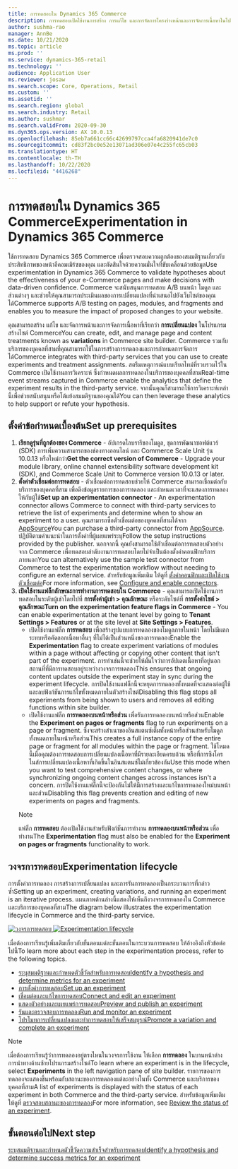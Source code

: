 ```yaml
---
title: การทดสอบใน Dynamics 365 Commerce
description: การทดสอบเปิดใช้งานการสร้าง การแก้ไข และการจัดการโครงร่างหน้าและการจัดการเนื้อหาในโปรแกรมสร้างไซต์ การสนับสนุนการทดสอบแบบครอบคลุมเปิดใช้งานสำหรับหน้าอีคอมเมิร์ซ และเอนทิตีภายในหน้า
author: sushma-rao
manager: AnnBe
ms.date: 10/21/2020
ms.topic: article
ms.prod: ''
ms.service: dynamics-365-retail
ms.technology: ''
audience: Application User
ms.reviewer: josaw
ms.search.scope: Core, Operations, Retail
ms.custom: ''
ms.assetid: ''
ms.search.region: global
ms.search.industry: Retail
ms.author: sushmar
ms.search.validFrom: 2020-09-30
ms.dyn365.ops.version: AX 10.0.13
ms.openlocfilehash: 85eb7a661cc66c42699797cca4fa6820941de7c0
ms.sourcegitcommit: cd83f2bc0e52e13071ad306e07e4c255fc65cb03
ms.translationtype: HT
ms.contentlocale: th-TH
ms.lasthandoff: 10/22/2020
ms.locfileid: "4416268"
---
```

# <a name="experimentation-in-dynamics-365-commerce"></a><span data-ttu-id="82ebf-104">การทดสอบใน Dynamics 365 Commerce</span><span class="sxs-lookup"><span data-stu-id="82ebf-104">Experimentation in Dynamics 365 Commerce</span></span>
<span data-ttu-id="82ebf-105">ใช้การทดสอบ Dynamics 365 Commerce เพื่อตรวจสอบความถูกต้องของสมมติฐานเกี่ยวกับประสิทธิภาพของหน้าอีคอมเมิร์ซของคุณ และตัดสินใจด้วยความมั่นใจที่ขับเคลื่อนด้วยข้อมูล</span><span class="sxs-lookup"><span data-stu-id="82ebf-105">Use experimentation in Dynamics 365 Commerce to validate hypotheses about the effectiveness of your e-Commerce pages and make decisions with data-driven confidence.</span></span> <span data-ttu-id="82ebf-106">Commerce จะสนับสนุนการทดสอบ A/B บนหน้า โมดูล และส่วนต่างๆ และช่วยให้คุณสามารถประเมินผลของการเปลี่ยนแปลงที่นำเสนอไปยังเว็บไซต์ของคุณได้</span><span class="sxs-lookup"><span data-stu-id="82ebf-106">Commerce supports A/B testing on pages, modules, and fragments and enables you to measure the impact of proposed changes to your website.</span></span>

<span data-ttu-id="82ebf-107">คุณสามารถสร้าง แก้ไข และจัดการหน้าและการจัดการเนื้อหาที่เรียกว่า **การเปลี่ยนแปลง** ในโปรแกรมสร้างไซต์ Commerce</span><span class="sxs-lookup"><span data-stu-id="82ebf-107">You can create, edit, and manage page and content treatments known as **variations** in Commerce site builder.</span></span> <span data-ttu-id="82ebf-108">Commerce รวมกับบริการของบุคคลที่สามที่คุณสามารถใช้ในการสร้างการทดลองและการกำหนดการจัดการได้</span><span class="sxs-lookup"><span data-stu-id="82ebf-108">Commerce integrates with third-party services that you can use to create experiments and treatment assignments.</span></span> <span data-ttu-id="82ebf-109">สตรีมเหตุการณ์แบบเรียลไทม์ที่รวบรวมไว้ใน Commerce เปิดใช้งานการวิเคราะห์ ซึ่งกำหนดผลการทดลองในบริการของบุคคลที่สาม</span><span class="sxs-lookup"><span data-stu-id="82ebf-109">Real-time event streams captured in Commerce enable the analytics that define the experiment results in the third-party service.</span></span> <span data-ttu-id="82ebf-110">จากนั้นคุณก็สามารถใช้การวิเคราะห์เหล่านี้เพื่อช่วยสนับสนุนหรือโต้แย้งสมมติฐานของคุณได้</span><span class="sxs-lookup"><span data-stu-id="82ebf-110">You can then leverage these analytics to help support or refute your hypothesis.</span></span>

## <a name="set-up-prerequisites"></a><span data-ttu-id="82ebf-111"> ตั้งค่าข้อกำหนดเบื้องต้น</span><span class="sxs-lookup"><span data-stu-id="82ebf-111">Set up prerequisites</span></span>
1. <span data-ttu-id="82ebf-112">**เรียกดูรุ่นที่ถูกต้องของ Commerce** - อัปเกรดไลบรารีของโมดูล, ชุดการพัฒนาซอฟต์แวร์ (SDK) การเพิ่มความสามารถของช่องทางออนไลน์ และ Commerce Scale Unit รุ่น 10.0.13 หรือใหม่กว่า</span><span class="sxs-lookup"><span data-stu-id="82ebf-112">**Get the correct version of Commerce** - Upgrade your module library, online channel extensibility software development kit (SDK), and Commerce Scale Unit to Commerce version 10.0.13 or later.</span></span>
1. <span data-ttu-id="82ebf-113">**ตั้งค่าตัวเชื่อมต่อการทดสอบ** - ตัวเชื่อมต่อการทดสอบช่วยให้ Commerce สามารถเชื่อมต่อกับบริการของบุคคลที่สาม เพื่อดึงข้อมูลรายการของการทดลอง และกำหนดเวลาที่จะแสดงการทดลองให้กับผู้ใช้</span><span class="sxs-lookup"><span data-stu-id="82ebf-113">**Set up an experimentation connector** - An experimentation connector allows Commerce to connect with third-party services to retrieve the list of experiments and determine when to show an experiment to a user.</span></span> <span data-ttu-id="82ebf-114">คุณสามารถซื้อตัวเชื่อมต่อของบุคคลที่สามได้จาก [AppSource](https://appsource.microsoft.com)</span><span class="sxs-lookup"><span data-stu-id="82ebf-114">You can purchase a third-party connector from [AppSource](https://appsource.microsoft.com).</span></span> <span data-ttu-id="82ebf-115">ปฏิบัติตามคำแนะนำในการตั้งค่าที่ผู้เผยแพร่ระบุ</span><span class="sxs-lookup"><span data-stu-id="82ebf-115">Follow the setup instructions provided by the publisher.</span></span> <span data-ttu-id="82ebf-116">นอกจากนี้ คุณยังสามารถใช้ตัวเชื่อมต่อการทดสอบตัวอย่างจาก Commerce เพื่อทดสอบลำดับงานการทดสอบโดยไม่จำเป็นต้องตั้งค่าคอนฟิกบริการภายนอก</span><span class="sxs-lookup"><span data-stu-id="82ebf-116">You can alternatively use the sample test connector from Commerce to test the experimentation workflow without needing to configure an external service.</span></span> <span data-ttu-id="82ebf-117">สำหรับข้อมูลเพิ่มเติม ให้ดูที่ [ตั้งค่าคอนฟิกและเปิดใช้งานตัวเชื่อมต่อ](e-commerce-extensibility/connectors.md)</span><span class="sxs-lookup"><span data-stu-id="82ebf-117">For more information, see [Configure and enable connectors](e-commerce-extensibility/connectors.md).</span></span> 
1. <span data-ttu-id="82ebf-118">**เปิดใช้งานแฟล็กลักษณะการทำงานการทดสอบใน Commerce** - คุณสามารถเปิดใช้งานการทดสอบในระดับผู้เช่าโดยไปที่ **การตั้งค่าผู้เช่า > คุณลักษณะ** หรือระดับไซต์ที่ **การตั้งค่าไซต์ > คุณลักษณะ**</span><span class="sxs-lookup"><span data-stu-id="82ebf-118">**Turn on the experimentation feature flags in Commerce** - You can enable experimentation at the tenant level by going to **Tenant Settings > Features** or at the site level at **Site Settings > Features**.</span></span>
    - <span data-ttu-id="82ebf-119">เปิดใช้งานแฟล็ก **การทดสอบ** เพื่อสร้างรูปแบบการทดลองของโมดูลภายในหน้า โดยไม่มีผลกระทบหรือคัดลอกเนื้อหาอื่นๆ ที่ไม่ได้เป็นส่วนหนึ่งของการทดลอง</span><span class="sxs-lookup"><span data-stu-id="82ebf-119">Enable the **Experimentation** flag to create experiment variations of modules within a page without affecting or copying other content that isn't part of the experiment.</span></span> <span data-ttu-id="82ebf-120">การทำเช่นนี้จะช่วยให้มั่นใจว่าการอัปเดตเนื้อหาที่อยู่นอกสถานที่ที่มีการทดสอบอยู่ระหว่างวงจรการทดลอง</span><span class="sxs-lookup"><span data-stu-id="82ebf-120">This ensures that ongoing content updates outside the experiment stay in sync during the experiment lifecycle.</span></span> <span data-ttu-id="82ebf-121">การปิดใช้งานแฟล็กนี้จะหยุดการทดลองทั้งหมดที่จะแสดงต่อผู้ใช้ และลบฟังก์ชันการแก้ไขทั้งหมดภายในตัวสร้างไซต์</span><span class="sxs-lookup"><span data-stu-id="82ebf-121">Disabling this flag stops all experiments from being shown to users and removes all editing functions within site builder.</span></span>
    - <span data-ttu-id="82ebf-122">เปิดใช้งานแฟล็ก **การทดลองบนหน้าหรือส่วน** เพื่อรันการทดลองบนหน้าหรือส่วน</span><span class="sxs-lookup"><span data-stu-id="82ebf-122">Enable the **Experiment on pages or fragments** flag to run experiments on a page or fragment.</span></span> <span data-ttu-id="82ebf-123">ซึ่งจะสร้างสำเนาของอินสแตนซ์เต็มทั้งหน้าหรือส่วนสำหรับโมดูลทั้งหมดภายในหน้าหรือส่วน</span><span class="sxs-lookup"><span data-stu-id="82ebf-123">This creates a full instance copy of the entire page or fragment for all modules within the page or fragment.</span></span> <span data-ttu-id="82ebf-124">ใช้โหมดนี้เมื่อคุณต้องการทดสอบการเปลี่ยนแปลงเนื้อหาที่มีรายละเอียดครบถ้วน หรือที่การซิงโครไนส์การเปลี่ยนแปลงเนื้อหาที่เกิดขึ้นในอินสแตนซ์ไม่เกี่ยวข้องกัน</span><span class="sxs-lookup"><span data-stu-id="82ebf-124">Use this mode when you want to test comprehensive content changes, or where synchronizing ongoing content changes across instances isn't a concern.</span></span> <span data-ttu-id="82ebf-125">การปิดใช้งานแฟล็กนี้จะป้องกันไม่ให้มีการสร้างและแก้ไขการทดลองใหม่บนหน้าและส่วน</span><span class="sxs-lookup"><span data-stu-id="82ebf-125">Disabling this flag prevents creation and editing of new experiments on pages and fragments.</span></span>
    > [!NOTE]
    > <span data-ttu-id="82ebf-126">แฟล็ก **การทดสอบ** ต้องเปิดใช้งานสำหรับฟังก์ชันการทำงาน **การทดลองบนหน้าหรือส่วน** เพื่อทำงาน</span><span class="sxs-lookup"><span data-stu-id="82ebf-126">The **Experimentation** flag must also be enabled for the **Experiment on pages or fragments** functionality to work.</span></span>
    
## <a name="experimentation-lifecycle"></a><span data-ttu-id="82ebf-127">วงจรการทดสอบ</span><span class="sxs-lookup"><span data-stu-id="82ebf-127">Experimentation lifecycle</span></span>
<span data-ttu-id="82ebf-128">การตั้งค่าการทดลอง การสร้างการเปลี่ยนแปลง และการรันการทดลองเป็นกระบวนการที่กล่าวซ้ำ</span><span class="sxs-lookup"><span data-stu-id="82ebf-128">Setting up an experiment, creating variations, and running an experiment is an iterative process.</span></span> <span data-ttu-id="82ebf-129">แผนภาพด้านล่างนี้แสดงให้เห็นถึงวงจรการทดลองใน Commerce และบริการของบุคคลที่สาม</span><span class="sxs-lookup"><span data-stu-id="82ebf-129">The diagram below illustrates the experimentation lifecycle in Commerce and the third-party service.</span></span> 

<span data-ttu-id="82ebf-130">[ ![วงจรการทดสอบ](./media/experimentation_lifecycle.svg) ](./media/experimentation_lifecycle.svg#lightbox)</span><span class="sxs-lookup"><span data-stu-id="82ebf-130">[ ![Experimentation lifecycle](./media/experimentation_lifecycle.svg) ](./media/experimentation_lifecycle.svg#lightbox)</span></span>

<span data-ttu-id="82ebf-131">เมื่อต้องการเรียนรู้เพิ่มเติมเกี่ยวกับขั้นตอนแต่ละขั้นตอนในกระบวนการทดสอบ ให้อ้างอิงถึงหัวข้อต่อไปนี้</span><span class="sxs-lookup"><span data-stu-id="82ebf-131">To learn more about each step in the experimentation process, refer to the following topics.</span></span>
- [<span data-ttu-id="82ebf-132">ระบุสมมติฐานและกำหนดตัวชี้วัดสำหรับการทดสอบ</span><span class="sxs-lookup"><span data-stu-id="82ebf-132">Identify a hypothesis and determine metrics for an experiment</span></span>](experimentation-identify.md)
- [<span data-ttu-id="82ebf-133">การตั้งค่าการทดสอบ</span><span class="sxs-lookup"><span data-stu-id="82ebf-133">Set up an experiment</span></span>](experimentation-setup.md)
- [<span data-ttu-id="82ebf-134">เชื่อมต่อและแก้ไขการทดสอบ</span><span class="sxs-lookup"><span data-stu-id="82ebf-134">Connect and edit an experiment</span></span>](experimentation-connect-edit.md)
- [<span data-ttu-id="82ebf-135">แสดงตัวอย่างและเผยแพร่การทดสอบ</span><span class="sxs-lookup"><span data-stu-id="82ebf-135">Preview and publish an experiment</span></span>](experimentation-preview-publish.md)
- [<span data-ttu-id="82ebf-136">รันและตรวจสอบการทดลอง</span><span class="sxs-lookup"><span data-stu-id="82ebf-136">Run and monitor an experiment</span></span>](experimentation-run-monitor.md)
- [<span data-ttu-id="82ebf-137">โปรโมทการเปลี่ยนแปลงและทำการทดสอบให้เสร็จสมบูรณ์</span><span class="sxs-lookup"><span data-stu-id="82ebf-137">Promote a variation and complete an experiment</span></span>](experimentation-review-complete.md)

> [!NOTE]
> <span data-ttu-id="82ebf-138">เมื่อต้องการเรียนรู้ว่าการทดลองอยู่ตรงไหนในวงจรการใช้งาน ให้เลือก **การทดลอง** ในบานหน้าต่างการนำทางด้านซ้ายโปรแกรมสร้างไซต์</span><span class="sxs-lookup"><span data-stu-id="82ebf-138">To learn where an experiment is in the lifecycle, select **Experiments** in the left navigation pane of site builder.</span></span> <span data-ttu-id="82ebf-139">รายการของการทดลองจะแสดงขึ้นพร้อมกับสถานะของการทดลองแต่ละอย่างในทั้ง Commerce และบริการของบุคคลที่สาม</span><span class="sxs-lookup"><span data-stu-id="82ebf-139">A list of experiments is displayed with the status of each experiment in both Commerce and the third-party service.</span></span> <span data-ttu-id="82ebf-140">สำหรับข้อมูลเพิ่มเติม ให้ดูที่ [ตรวจสอบสถานะของการทดลอง](experimentation-status.md)</span><span class="sxs-lookup"><span data-stu-id="82ebf-140">For more information, see [Review the status of an experiment](experimentation-status.md).</span></span>

## <a name="next-step"></a><span data-ttu-id="82ebf-141">ขั้นตอนต่อไป</span><span class="sxs-lookup"><span data-stu-id="82ebf-141">Next step</span></span>
[<span data-ttu-id="82ebf-142">ระบุสมมติฐานและกำหนดตัวชี้วัดความสำเร็จสำหรับการทดสอบ</span><span class="sxs-lookup"><span data-stu-id="82ebf-142">Identify a hypothesis and determine success metrics for an experiment</span></span>](experimentation-identify.md) 
